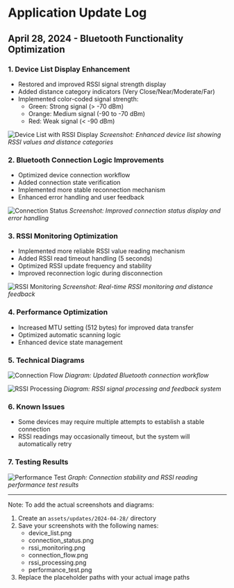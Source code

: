 # Application Update Log

## April 28, 2024 - Bluetooth Functionality Optimization

### 1. Device List Display Enhancement
- Restored and improved RSSI signal strength display
- Added distance category indicators (Very Close/Near/Moderate/Far)
- Implemented color-coded signal strength:
  - Green: Strong signal (> -70 dBm)
  - Orange: Medium signal (-90 to -70 dBm)
  - Red: Weak signal (< -90 dBm)

![Device List with RSSI Display](assets/updates/2024-04-28/device_list.png)
*Screenshot: Enhanced device list showing RSSI values and distance categories*

### 2. Bluetooth Connection Logic Improvements
- Optimized device connection workflow
- Added connection state verification
- Implemented more stable reconnection mechanism
- Enhanced error handling and user feedback

![Connection Status](assets/updates/2024-04-28/connection_status.png)
*Screenshot: Improved connection status display and error handling*

### 3. RSSI Monitoring Optimization
- Implemented more reliable RSSI value reading mechanism
- Added RSSI read timeout handling (5 seconds)
- Optimized RSSI update frequency and stability
- Improved reconnection logic during disconnection

![RSSI Monitoring](assets/updates/2024-04-28/rssi_monitoring.png)
*Screenshot: Real-time RSSI monitoring and distance feedback*

### 4. Performance Optimization
- Increased MTU setting (512 bytes) for improved data transfer
- Optimized automatic scanning logic
- Enhanced device state management

### 5. Technical Diagrams
![Connection Flow](assets/updates/2024-04-28/connection_flow.png)
*Diagram: Updated Bluetooth connection workflow*

![RSSI Processing](assets/updates/2024-04-28/rssi_processing.png)
*Diagram: RSSI signal processing and feedback system*

### 6. Known Issues
- Some devices may require multiple attempts to establish a stable connection
- RSSI readings may occasionally timeout, but the system will automatically retry

### 7. Testing Results
![Performance Test](assets/updates/2024-04-28/performance_test.png)
*Graph: Connection stability and RSSI reading performance test results*

---
Note: To add the actual screenshots and diagrams:
1. Create an `assets/updates/2024-04-28/` directory
2. Save your screenshots with the following names:
   - device_list.png
   - connection_status.png
   - rssi_monitoring.png
   - connection_flow.png
   - rssi_processing.png
   - performance_test.png
3. Replace the placeholder paths with your actual image paths 